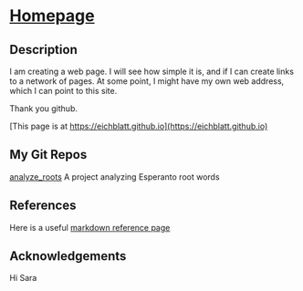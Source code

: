 # [Homepage](https://eichblatt.github.io)

## Description 

I am creating a web page. I will see how simple it is, and if I can create links to a network of pages. 
At some point, I might have my own web address, which I can point to this site.

Thank you github.

[This page is at https://eichblatt.github.io](https://eichblatt.github.io)

## My Git Repos
[analyze_roots](https://eichblatt.github.io/analyze_roots) A project analyzing Esperanto root words


## References

Here is a useful [markdown reference page](https://github.com/adam-p/markdown-here/wiki/Markdown-Cheatsheet#links)

## Acknowledgements
Hi Sara
